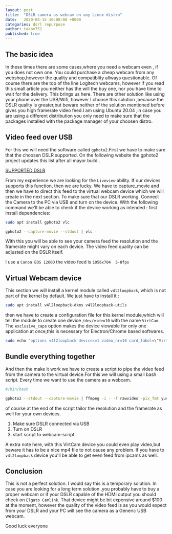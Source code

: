 ```yaml
---
layout: post
title:  "DSLR camera as webcam on any Linux distro"
date:   2020-04-15 10:00:00 +0000
categories: dsrl repurpose
author: takov751
published: true
---
```


## The basic idea

In these times there are some cases,where you need a webcam even , if you does not own one. You could purchase a cheap webcam from any webshop,however the quality and compatiblity allways questionable. Of course there are the top of the line Logitech webcams, however if you read this small article you neither has the will the buy one, nor you have time to wait for the delivery. This brings us here. There are other solution like using your phone over the USB/Wifi, however I choose this solution ,because the DSLR quality is greater,but beware neither of the solution mentioned before gives you high framerate video feed.I am using Ubuntu 20.04 ,in case you are using a different distribution you only need to make sure that the packages installed with the package manager of your choosen distro.

## Video feed over USB

For this we will need the software called `gphoto2`.First we have to make sure that the choosen DSLR supported. On the following website the gphoto2 project updates this list after all mayor build . 

[SUPPORTED DSLR](http://www.gphoto.org/proj/libgphoto2/support.php)

From my experience we are looking for the `Liveview` ability. If our devices supports this function, then we are lucky. We have to capture_movie and then we have to direct this feed to the virtual webcam device which we will create in the next section.
To make sure that our DSLR working. Connect the Camera to the PC via USB and turn on the device.
With the following command we'll be able to check if the device working as intended :
first install dependencies:
```bash
sudo apt install gphoto2 vlc
```

```bash
gphoto2 --capture-movie --stdout | vlc - 
```
With this you will be able to see your camera feed the resolution and the framerate might vary on each device. The video feed quality can be adjusted on the DSLR itself.

I use a `Canon EOS 1200D` the video feed is `1056x704  5-8fps`

## Virtual Webcam device

This section we will install a kernel module called `v4l2loopback`, which is not part of the kernel by default. We just have to install it :

```bash
sudo apt install v4l2loopback-dkms v4l2loopback-utils
```

then we have to create a configuration file for this kernel module,which will tell the module to create one device `/dev/video10` with the name `VirtCam`. The `exclusive_caps` option makes the device viewable for only one application at once,this is necessary for Electron/Chrome based softwares.

```bash
sudo echo "options v4l2loopback devices=1 video_nr=10 card_label=\"VirtCam\" exclusive_caps=1 max_buffers=2" >> /etc/modprobe.d/v4l2loopback.conf
```

## Bundle everything together

And then the make it work we have to create a script to pipe the video feed from the camera to the virtual device.For this we will using a small bash script. Every time we want to use the camera as a webcam.

```bash
#/bin/bash

gphoto2 --stdout --capture-movie | ffmpeg -i - -f rawvideo -pix_fmt yuv420p -threads 0  -s:v 1056x704 -r 25 -f v4l2 /dev/video10
```
of course at the end of the script tailor the resolution and the framerate as well for your own devices.


1. Make sure DSLR connected via USB
2. Turn on DSLR
3. start script to webcam-script.

A extra note here, with this VirtCam device you could even play video,but beware it has to be a nice mp4 file to not cause any problem.
If you have to `v4l2loopback` device you'll be able to get even feed from ipcams as well.


## Conclusion

This is not a perfect solution. I would say this is a temporary solution. In case you are looking for a long term solution ,you probably have to buy a proper webcam or if your DSLR capable of the HDMI output you should check on `Elgato Camlink`. That device might be bit expensive around $100 at the moment, however the quality of the video feed is as you would expect from your DSLR and your PC will see the camera as a Generic USB webcam.

Good luck everyone